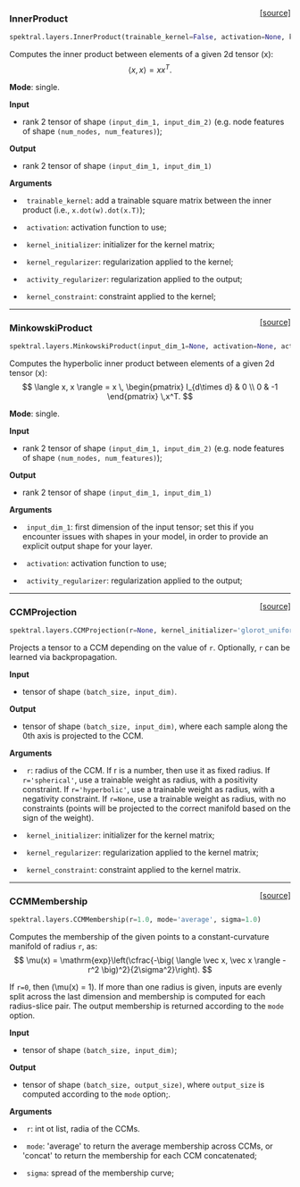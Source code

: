 <span style="float:right;">[[source]](https://github.com/danielegrattarola/spektral/blob/master/spektral/layers/base.py#L105)</span>
### InnerProduct

```python
spektral.layers.InnerProduct(trainable_kernel=False, activation=None, kernel_initializer='glorot_uniform', kernel_regularizer=None, activity_regularizer=None, kernel_constraint=None)
```


Computes the inner product between elements of a given 2d tensor \(x\): 
$$
\langle x, x \rangle = xx^T.
$$

**Mode**: single.

**Input**

- rank 2 tensor of shape `(input_dim_1, input_dim_2)` (e.g. node features
of shape `(num_nodes, num_features)`);

**Output**

- rank 2 tensor of shape `(input_dim_1, input_dim_1)`


**Arguments**  

- ` trainable_kernel`: add a trainable square matrix between the inner
product (i.e., `x.dot(w).dot(x.T)`);

- ` activation`: activation function to use;

- ` kernel_initializer`: initializer for the kernel matrix;

- ` kernel_regularizer`: regularization applied to the kernel;

- ` activity_regularizer`: regularization applied to the output;

- ` kernel_constraint`: constraint applied to the kernel;

----

<span style="float:right;">[[source]](https://github.com/danielegrattarola/spektral/blob/master/spektral/layers/base.py#L181)</span>
### MinkowskiProduct

```python
spektral.layers.MinkowskiProduct(input_dim_1=None, activation=None, activity_regularizer=None)
```


Computes the hyperbolic inner product between elements of a given 2d tensor
\(x\): 
$$
\langle x, x \rangle = x \,
\begin{pmatrix}
I_{d\times d} & 0 \\ 0 & -1
\end{pmatrix} \,x^T.
$$

**Mode**: single.

**Input**

- rank 2 tensor of shape `(input_dim_1, input_dim_2)` (e.g. node features
of shape `(num_nodes, num_features)`);

**Output**

- rank 2 tensor of shape `(input_dim_1, input_dim_1)`


**Arguments**  

- ` input_dim_1`: first dimension of the input tensor; set this if you
encounter issues with shapes in your model, in order to provide an explicit
output shape for your layer.

- ` activation`: activation function to use;

- ` activity_regularizer`: regularization applied to the output;

----

<span style="float:right;">[[source]](https://github.com/danielegrattarola/spektral/blob/master/spektral/layers/base.py#L254)</span>
### CCMProjection

```python
spektral.layers.CCMProjection(r=None, kernel_initializer='glorot_uniform', kernel_regularizer=None, kernel_constraint=None)
```


Projects a tensor to a CCM depending on the value of `r`. Optionally, 
`r` can be learned via backpropagation.

**Input**

- tensor of shape `(batch_size, input_dim)`.

**Output**

- tensor of shape `(batch_size, input_dim)`, where each sample along the
0th axis is projected to the CCM.


**Arguments**  

- ` r`: radius of the CCM. If r is a number, then use it as fixed
radius. If `r='spherical'`, use a trainable weight as radius, with a
positivity constraint. If `r='hyperbolic'`, use a trainable weight
as radius, with a negativity constraint. If `r=None`, use a trainable
weight as radius, with no constraints (points will be projected to the
correct manifold based on the sign of the weight).

- ` kernel_initializer`: initializer for the kernel matrix;

- ` kernel_regularizer`: regularization applied to the kernel matrix;

- ` kernel_constraint`: constraint applied to the kernel matrix.

----

<span style="float:right;">[[source]](https://github.com/danielegrattarola/spektral/blob/master/spektral/layers/base.py#L347)</span>
### CCMMembership

```python
spektral.layers.CCMMembership(r=1.0, mode='average', sigma=1.0)
```


Computes the membership of the given points to a constant-curvature
manifold of radius `r`, as: 
$$
\mu(x) = \mathrm{exp}\left(\cfrac{-\big( \langle \vec x, \vec x \rangle - r^2 \big)^2}{2\sigma^2}\right).
$$

If `r=0`, then \(\mu(x) = 1\).
If more than one radius is given, inputs are evenly split across the 
last dimension and membership is computed for each radius-slice pair.
The output membership is returned according to the `mode` option.

**Input**

- tensor of shape `(batch_size, input_dim)`;

**Output**

- tensor of shape `(batch_size, output_size)`, where `output_size` is
computed according to the `mode` option;.


**Arguments**  

- ` r`: int ot list, radia of the CCMs.

- ` mode`: 'average' to return the average membership across CCMs, or
'concat' to return the membership for each CCM concatenated;

- ` sigma`: spread of the membership curve;
